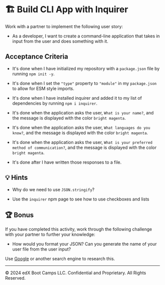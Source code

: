 # 🏗️ Build CLI App with Inquirer

Work with a partner to implement the following user story:

* As a developer, I want to create a command-line application that takes in input from the user and does something with it.

## Acceptance Criteria

* It's done when I have initialized my repository with a `package.json` file by running `npm init -y`.

* It's done when I set the `"type"` property to `"module"` in my `package.json` to allow for ESM style imports.

* It's done when I have installed inquirer and added it to my list of dependencies by running `npm i inquirer`.

* It's done when the application asks the user, `What is your name?`, and the message is displayed with the color `bright magenta`.

* It's done when the application asks the user, `What languages do you know?`, and the message is displayed with the color `bright magenta`.

* It's done when the application asks the user, `What is your preferred method of communication?`, and the message is displayed with the color `bright magenta`.

* It's done after I have written those responses to a file.

## 💡 Hints

* Why do we need to use `JSON.stringify`?

* Use the `inquirer` npm page to see how to use checkboxes and lists

## 🏆 Bonus

If you have completed this activity, work through the following challenge with your partner to further your knowledge:

* How would you format your JSON? Can you generate the name of your user file from the user input?

Use [Google](https://www.google.com) or another search engine to research this.

---

© 2024 edX Boot Camps LLC. Confidential and Proprietary. All Rights Reserved.

